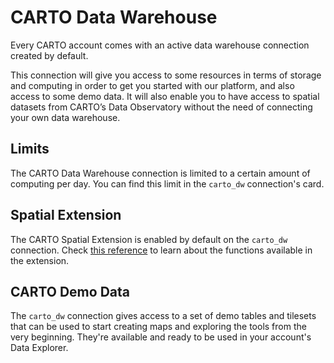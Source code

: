 # CARTO Data Warehouse

Every CARTO account comes with an active data warehouse connection created by default. 

This connection will give you access to some resources in terms of storage and computing in order to get you started with our platform, and also access to some demo data. It will also enable you to have access to spatial datasets from CARTO’s Data Observatory without the need of connecting your own data warehouse.

## Limits

The CARTO Data Warehouse connection is limited to a certain amount of computing per day. You can find this limit in the `carto_dw` connection's card. 

## Spatial Extension

The CARTO Spatial Extension is enabled by default on the `carto_dw` connection. Check [this reference](https://docs.carto.com/spatial-extension-bq/sql-reference/overview/) to learn about the functions available in the extension.

## CARTO Demo Data

The `carto_dw` connection gives access to a set of demo tables and tilesets that can be used to start creating maps and exploring the tools from the very beginning. They're available and ready to be used in your account's Data Explorer.